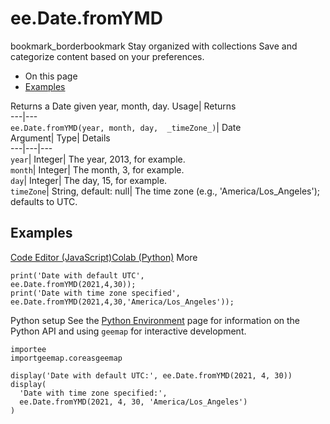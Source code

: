  
#  ee.Date.fromYMD
bookmark_borderbookmark Stay organized with collections  Save and categorize content based on your preferences.
  * On this page
  * [Examples](https://developers.google.com/earth-engine/apidocs/ee-date-fromymd#examples)


Returns a Date given year, month, day. 
Usage| Returns  
---|---  
`ee.Date.fromYMD(year, month, day,  _timeZone_)`| Date  
Argument| Type| Details  
---|---|---  
`year`| Integer| The year, 2013, for example.  
`month`| Integer| The month, 3, for example.  
`day`| Integer| The day, 15, for example.  
`timeZone`| String, default: null| The time zone (e.g., 'America/Los_Angeles'); defaults to UTC.  
## Examples
[Code Editor (JavaScript)](https://developers.google.com/earth-engine/apidocs/ee-date-fromymd#code-editor-javascript-sample)[Colab (Python)](https://developers.google.com/earth-engine/apidocs/ee-date-fromymd#colab-python-sample) More
```
print('Date with default UTC',
ee.Date.fromYMD(2021,4,30));
print('Date with time zone specified',
ee.Date.fromYMD(2021,4,30,'America/Los_Angeles'));
```
Python setup
See the [ Python Environment](https://developers.google.com/earth-engine/guides/python_install) page for information on the Python API and using `geemap` for interactive development.
```
importee
importgeemap.coreasgeemap
```
```
display('Date with default UTC:', ee.Date.fromYMD(2021, 4, 30))
display(
  'Date with time zone specified:',
  ee.Date.fromYMD(2021, 4, 30, 'America/Los_Angeles')
)
```

